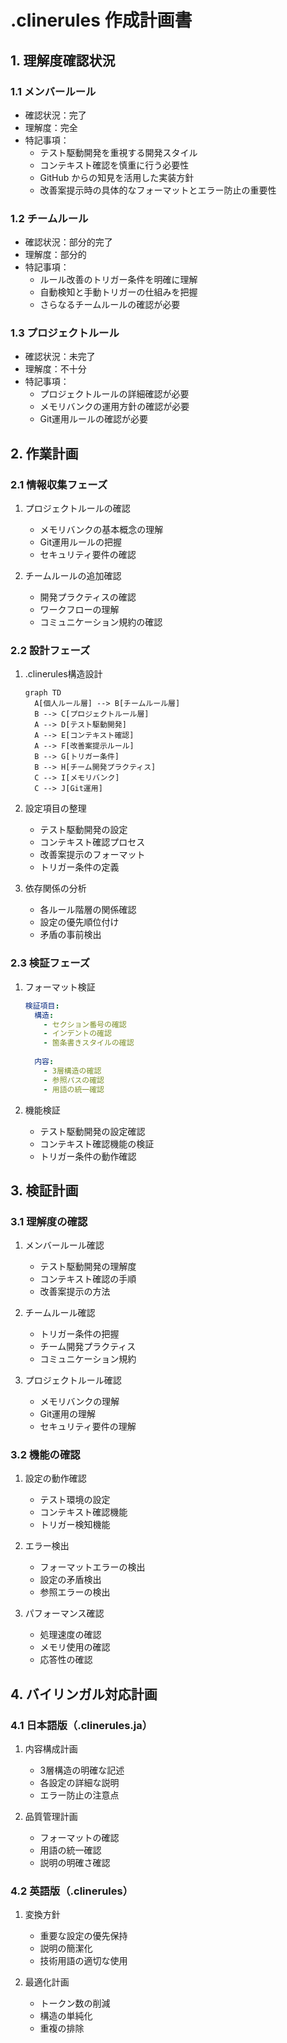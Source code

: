 # .clinerules 作成計画書

## 1. 理解度確認状況

### 1.1 メンバールール
- 確認状況：完了
- 理解度：完全
- 特記事項：
  - テスト駆動開発を重視する開発スタイル
  - コンテキスト確認を慎重に行う必要性
  - GitHub からの知見を活用した実装方針
  - 改善案提示時の具体的なフォーマットとエラー防止の重要性

### 1.2 チームルール
- 確認状況：部分的完了
- 理解度：部分的
- 特記事項：
  - ルール改善のトリガー条件を明確に理解
  - 自動検知と手動トリガーの仕組みを把握
  - さらなるチームルールの確認が必要

### 1.3 プロジェクトルール
- 確認状況：未完了
- 理解度：不十分
- 特記事項：
  - プロジェクトルールの詳細確認が必要
  - メモリバンクの運用方針の確認が必要
  - Git運用ルールの確認が必要

## 2. 作業計画

### 2.1 情報収集フェーズ
1. プロジェクトルールの確認
   - メモリバンクの基本概念の理解
   - Git運用ルールの把握
   - セキュリティ要件の確認

2. チームルールの追加確認
   - 開発プラクティスの確認
   - ワークフローの理解
   - コミュニケーション規約の確認

### 2.2 設計フェーズ
1. .clinerules構造設計
   ```mermaid
   graph TD
     A[個人ルール層] --> B[チームルール層]
     B --> C[プロジェクトルール層]
     A --> D[テスト駆動開発]
     A --> E[コンテキスト確認]
     A --> F[改善案提示ルール]
     B --> G[トリガー条件]
     B --> H[チーム開発プラクティス]
     C --> I[メモリバンク]
     C --> J[Git運用]
   ```

2. 設定項目の整理
   - テスト駆動開発の設定
   - コンテキスト確認プロセス
   - 改善案提示のフォーマット
   - トリガー条件の定義

3. 依存関係の分析
   - 各ルール階層の関係確認
   - 設定の優先順位付け
   - 矛盾の事前検出

### 2.3 検証フェーズ
1. フォーマット検証
   ```yaml
   検証項目:
     構造:
       - セクション番号の確認
       - インデントの確認
       - 箇条書きスタイルの確認
     
     内容:
       - 3層構造の確認
       - 参照パスの確認
       - 用語の統一確認
   ```

2. 機能検証
   - テスト駆動開発の設定確認
   - コンテキスト確認機能の検証
   - トリガー条件の動作確認

## 3. 検証計画

### 3.1 理解度の確認
1. メンバールール確認
   - テスト駆動開発の理解度
   - コンテキスト確認の手順
   - 改善案提示の方法

2. チームルール確認
   - トリガー条件の把握
   - チーム開発プラクティス
   - コミュニケーション規約

3. プロジェクトルール確認
   - メモリバンクの理解
   - Git運用の理解
   - セキュリティ要件の理解

### 3.2 機能の確認
1. 設定の動作確認
   - テスト環境の設定
   - コンテキスト確認機能
   - トリガー検知機能

2. エラー検出
   - フォーマットエラーの検出
   - 設定の矛盾検出
   - 参照エラーの検出

3. パフォーマンス確認
   - 処理速度の確認
   - メモリ使用の確認
   - 応答性の確認

## 4. バイリンガル対応計画

### 4.1 日本語版（.clinerules.ja）
1. 内容構成計画
   - 3層構造の明確な記述
   - 各設定の詳細な説明
   - エラー防止の注意点

2. 品質管理計画
   - フォーマットの確認
   - 用語の統一確認
   - 説明の明確さ確認

### 4.2 英語版（.clinerules）
1. 変換方針
   - 重要な設定の優先保持
   - 説明の簡潔化
   - 技術用語の適切な使用

2. 最適化計画
   - トークン数の削減
   - 構造の単純化
   - 重複の排除